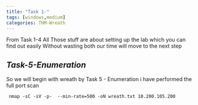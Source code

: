 ```yaml
---
title: "Task 1-"
tags: [windows,medium]
categories: THM-Wreath
---
```


From Task 1-4 All Those stuff are about setting up the lab which you can find out easily 
Without wasting both our time will move to the next step 

## *Task-5-Enumeration*
So we will begin with wreath by Task 5 - Enumeration 
i have performed the full port scan 
```
 nmap -sC -sV -p-  --min-rate=500 -oN wreath.txt 10.200.105.200

```
